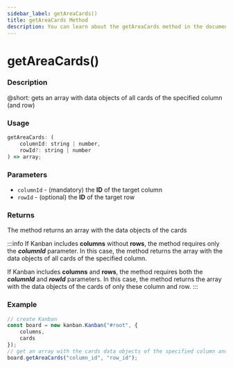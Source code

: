 ```yaml
---
sidebar_label: getAreaCards()
title: getAreaCards Method
description: You can learn about the getAreaCards method in the documentation of the DHTMLX JavaScript Kanban library. Browse developer guides and API reference, try out code examples and live demos, and download a free 30-day evaluation version of DHTMLX Kanban.
---
```


# getAreaCards()

### Description

@short: gets an array with data objects of all cards of the specified column (and row)

### Usage

~~~jsx {}
getAreaCards: (
	columnId: string | number,
	rowId?: string | number
) => array;
~~~

### Parameters

- `columnId` - (mandatory) the **ID** of the target column 
- `rowId` - (optional) the **ID** of the target row

### Returns

The method returns an array with the data objects of the cards

:::info
If Kanban includes **columns** without **rows**, the method requires only the ***columnId*** parameter. In this case, the method returns the array with the data objects of all cards of the specified column.

If Kanban includes **columns** and **rows**, the method requires both the ***columnId*** and ***rowId*** parameters. In this case, the method returns the array with the data objects of the cards of only these column and row.
:::

### Example

~~~jsx {7}
// create Kanban
const board = new kanban.Kanban("#root", {
	columns,
	cards
});
// get an array with the cards data objects of the specified column and row
board.getAreaCards("column_id", "row_id");
~~~
